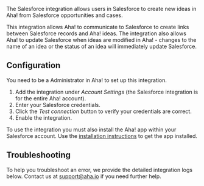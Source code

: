 The Salesforce integration allows users in Salesforce to create new ideas in Aha! from Salesforce opportunities and cases. 

This integration allows Aha! to communicate to Salesforce to create links between Salesforce records and Aha! ideas. The integration also allows Aha! to update Salesforce when ideas are modified in Aha! - changes to the name of an idea or the status of an idea will immediately update Salesforce.

## Configuration

You need to be a Administrator in Aha! to set up this integration.

1. Add the integration under _Account Settings_ (the Salesforce integration is for the entire Aha! account).
2. Enter your Salesforce credentials.
3. Click the _Test connection_ button to verify your credentials are correct.
4. Enable the integration.

To use the integration you must also install the Aha! app within your Salesforce account. Use the [installation instructions](http://support.aha.io/hc/en-us/articles/203880429) to get the app installed.

## Troubleshooting

To help you troubleshoot an error, we provide the detailed integration logs below. Contact us at support@aha.io if you need further help.